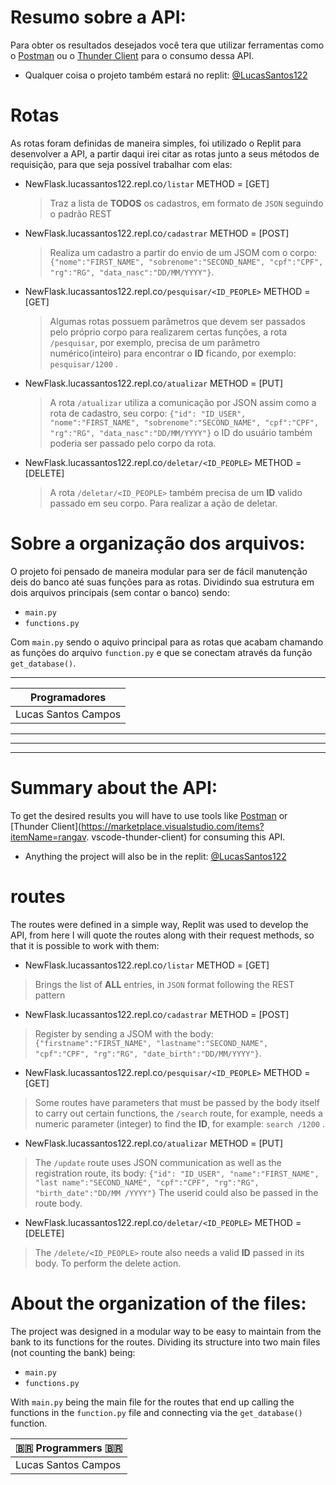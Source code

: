 # Resumo sobre a API:
Para obter os resultados desejados você tera que utilizar ferramentas como o [Postman](https://www.postman.com/) ou o [Thunder Client](https://marketplace.visualstudio.com/items?itemName=rangav.vscode-thunder-client)  para o consumo dessa API.
- Qualquer coisa o projeto também estará no replit: [@LucasSantos122](https://replit.com/@LucasSantos122/NewFlask#main.py)

# Rotas
As rotas foram definidas de maneira simples, foi utilizado o Replit para desenvolver a API, a partir daqui irei citar as rotas junto a seus métodos de requisição, para que seja possível trabalhar com elas:

* NewFlask.lucassantos122.repl.co`/listar` METHOD = [GET]
	>Traz a lista de **TODOS** os cadastros, em formato de `JSON` seguindo o padrão REST 

* NewFlask.lucassantos122.repl.co`/cadastrar` METHOD = [POST]
	>Realiza um cadastro a partir do envio de um JSOM com o corpo:
	`{"nome":"FIRST_NAME", "sobrenome":"SECOND_NAME",
	"cpf":"CPF", "rg":"RG", "data_nasc":"DD/MM/YYYY"}`.

* NewFlask.lucassantos122.repl.co`/pesquisar/<ID_PEOPLE>` METHOD = [GET]
	>Algumas rotas possuem parâmetros que devem ser passados pelo próprio corpo para realizarem certas funções,  a rota `/pesquisar`, por exemplo, precisa de um parâmetro numérico(inteiro) para encontrar o **ID** ficando, por exemplo: `pesquisar/1200` .

* NewFlask.lucassantos122.repl.co`/atualizar` METHOD = [PUT]
	>A rota `/atualizar` utiliza a comunicação por JSON assim como a rota de cadastro, seu corpo: 
	`{"id": "ID_USER", "nome":"FIRST_NAME", "sobrenome":"SECOND_NAME", "cpf":"CPF", "rg":"RG", "data_nasc":"DD/MM/YYYY"}` o ID do usuário também poderia ser passado pelo corpo da rota.

* NewFlask.lucassantos122.repl.co`/deletar/<ID_PEOPLE>`  METHOD = [DELETE]
	>A rota `/deletar/<ID_PEOPLE>` também precisa de um **ID** valido passado em seu corpo. Para realizar a ação de deletar.

# Sobre a organização dos arquivos:
O projeto foi pensado de maneira modular para ser de fácil manutenção deis do banco até suas funções para as rotas.	Dividindo sua estrutura em dois arquivos principais (sem contar o banco) sendo:
* `main.py`
* `functions.py`
	
Com `main.py` sendo o aquivo principal para as rotas que acabam chamando as funções do arquivo `function.py` e que se conectam através da função `get_database()`.

----
|Programadores|
|--------------------|
|Lucas Santos Campos|
-----
-----
-----
# Summary about the API:
To get the desired results you will have to use tools like [Postman](https://www.postman.com/) or [Thunder Client](https://marketplace.visualstudio.com/items?itemName=rangav. vscode-thunder-client) for consuming this API.
- Anything the project will also be in the replit: [@LucasSantos122](https://replit.com/@LucasSantos122/NewFlask#main.py)

# routes
The routes were defined in a simple way, Replit was used to develop the API, from here I will quote the routes along with their request methods, so that it is possible to work with them:

* NewFlask.lucassantos122.repl.co`/listar` METHOD = [GET]
>Brings the list of **ALL** entries, in `JSON` format following the REST pattern

* NewFlask.lucassantos122.repl.co`/cadastrar` METHOD = [POST]
>Register by sending a JSOM with the body:
`{"firstname":"FIRST_NAME", "lastname":"SECOND_NAME",
"cpf":"CPF", "rg":"RG", "date_birth":"DD/MM/YYYY"}`.

* NewFlask.lucassantos122.repl.co`/pesquisar/<ID_PEOPLE>` METHOD = [GET]
>Some routes have parameters that must be passed by the body itself to carry out certain functions, the `/search` route, for example, needs a numeric parameter (integer) to find the **ID**, for example: `search /1200` .

* NewFlask.lucassantos122.repl.co`/atualizar` METHOD = [PUT]
>The `/update` route uses JSON communication as well as the registration route, its body:
`{"id": "ID_USER", "name":"FIRST_NAME", "last name":"SECOND_NAME", "cpf":"CPF", "rg":"RG", "birth_date":"DD/MM /YYYY"}` The userid could also be passed in the route body.

* NewFlask.lucassantos122.repl.co`/deletar/<ID_PEOPLE>` METHOD = [DELETE]
>The `/delete/<ID_PEOPLE>` route also needs a valid **ID** passed in its body. To perform the delete action.

# About the organization of the files:
The project was designed in a modular way to be easy to maintain from the bank to its functions for the routes. Dividing its structure into two main files (not counting the bank) being:
* `main.py`
* `functions.py`

With `main.py` being the main file for the routes that end up calling the functions in the `function.py` file and connecting via the `get_database()` function.


|🇧🇷 Programmers 🇧🇷 |
|--------|
| Lucas Santos Campos |
